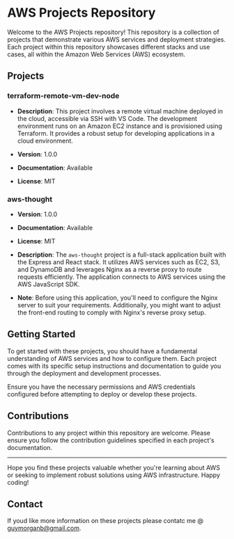 # AWS Projects Repository

Welcome to the AWS Projects repository! This repository is a collection of projects that demonstrate various AWS services and deployment strategies. Each project within this repository showcases different stacks and use cases, all within the Amazon Web Services (AWS) ecosystem.

## Projects

### terraform-remote-vm-dev-node

- **Description**: This project involves a remote virtual machine deployed in the cloud, accessible via SSH with VS Code. The development environment runs on an Amazon EC2 instance and is provisioned using Terraform. It provides a robust setup for developing applications in a cloud environment.
  
- **Version**: 1.0.0
- **Documentation**: Available
- **License**: MIT

### aws-thought

- **Version**: 1.0.0
- **Documentation**: Available
- **License**: MIT

- **Description**: The `aws-thought` project is a full-stack application built with the Express and React stack. It utilizes AWS services such as EC2, S3, and DynamoDB and leverages Nginx as a reverse proxy to route requests efficiently. The application connects to AWS services using the AWS JavaScript SDK.
  
- **Note**: Before using this application, you'll need to configure the Nginx server to suit your requirements. Additionally, you might want to adjust the front-end routing to comply with Nginx's reverse proxy setup.

## Getting Started

To get started with these projects, you should have a fundamental understanding of AWS services and how to configure them. Each project comes with its specific setup instructions and documentation to guide you through the deployment and development processes.

Ensure you have the necessary permissions and AWS credentials configured before attempting to deploy or develop these projects.

## Contributions

Contributions to any project within this repository are welcome. Please ensure you follow the contribution guidelines specified in each project's documentation.

---

Hope you find these projects valuable whether you're learning about AWS or seeking to implement robust solutions using AWS infrastructure. Happy coding!

## Contact

If youd like more information on these projects please contatc me @ guymorganb@gmail.com.

